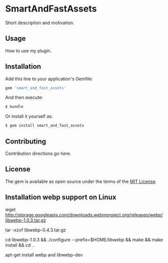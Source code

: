 # SmartAndFastAssets
Short description and motivation.

## Usage
How to use my plugin.

## Installation
Add this line to your application's Gemfile:

```ruby
gem 'smart_and_fast_assets'
```

And then execute:
```bash
$ bundle
```

Or install it yourself as:
```bash
$ gem install smart_and_fast_assets
```

## Contributing
Contribution directions go here.

## License
The gem is available as open source under the terms of the [MIT License](https://opensource.org/licenses/MIT).


## Installation webp support on Linux

wget http://storage.googleapis.com/downloads.webmproject.org/releases/webp/libwebp-1.0.3.tar.gz

tar -xzvf libwebp-0.4.3.tar.gz

cd libwebp-1.0.3 && ./configure --prefix=$HOME/libwebp && make && make install && cd ..

apt-get install webp and libwebp-dev